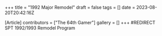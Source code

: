 +++
title = "1992 Major Remodel"
draft = false
tags = []
date = 2023-08-20T20:42:16Z

[Article]
contributors = ["The 64th Gamer"]
gallery = []
+++
#REDIRECT SPT 1992/1993 Remodel Program